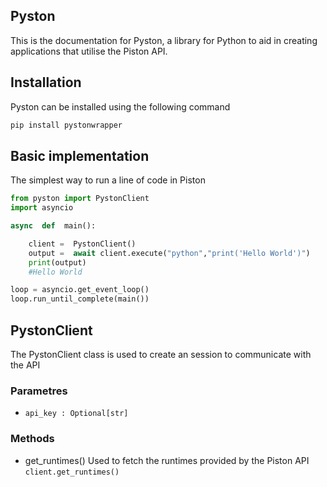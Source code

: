 ## Pyston

This is the documentation for Pyston, a library for Python to aid in creating applications that utilise the Piston API.

 
## Installation

Pyston can be installed using the following command

```py
pip install pystonwrapper
```

## Basic implementation

The simplest way to run a line of code in Piston

```py
from pyston import PystonClient
import asyncio

async  def  main():

	client =  PystonClient()
	output =  await client.execute("python","print('Hello World')")
	print(output)
	#Hello World

loop = asyncio.get_event_loop()
loop.run_until_complete(main())
```

  

## PystonClient

The PystonClient class is used to create an session to communicate with the API


### Parametres

- `api_key : Optional[str]`

### Methods

-  get_runtimes()
   Used to fetch the runtimes provided by the Piston API
   `client.get_runtimes()`